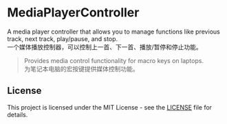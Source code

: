 # MediaPlayerController

A media player controller that allows you to manage functions like previous track, next track, play/pause, and stop.  
一个媒体播放控制器，可以控制上一首、下一首、播放/暂停和停止功能。

> Provides media control functionality for macro keys on laptops.  
> 为笔记本电脑的宏按键提供媒体控制功能。

## License

This project is licensed under the MIT License - see the [LICENSE](LICENSE.md) file for details.
